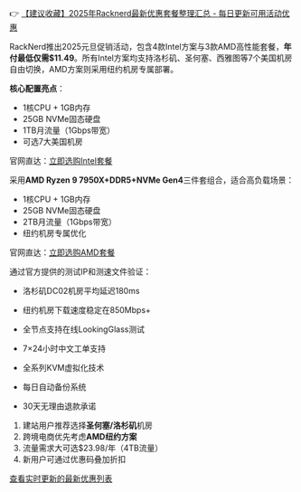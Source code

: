 
👉 [【建议收藏】2025年Racknerd最新优惠套餐整理汇总 - 每日更新可用活动优惠](https://bit.ly/Rack_Nerd)

RackNerd推出2025元旦促销活动，包含4款Intel方案与3款AMD高性能套餐，**年付最低仅需$11.49**。所有Intel方案均支持洛杉矶、圣何塞、西雅图等7个美国机房自由切换，AMD方案则采用纽约机房专属部署。

**核心配置亮点**：
- 1核CPU + 1GB内存
- 25GB NVMe固态硬盘
- 1TB月流量（1Gbps带宽）
- 可选7大美国机房

官网直达：[立即选购Intel套餐](https://bit.ly/Rack_Nerd)

采用**AMD Ryzen 9 7950X+DDR5+NVMe Gen4**三件套组合，适合高负载场景：
- 1核CPU + 1GB内存
- 25GB NVMe固态硬盘
- 2TB月流量（1Gbps带宽）
- 纽约机房专属优化

官网直达：[立即选购AMD套餐](https://bit.ly/Rack_Nerd)

通过官方提供的测试IP和测速文件验证：
- 洛杉矶DC02机房平均延迟180ms
- 纽约机房下载速度稳定在850Mbps+
- 全节点支持在线LookingGlass测试

- 7×24小时中文工单支持
- 全系列KVM虚拟化技术
- 每日自动备份系统
- 30天无理由退款承诺

1. 建站用户推荐选择**圣何塞/洛杉矶**机房
2. 跨境电商优先考虑**AMD纽约方案**
3. 流量需求大可选$23.98/年（4TB流量）
4. 新用户可通过优惠码叠加折扣

[查看实时更新的最新优惠列表](https://bit.ly/Rack_Nerd)
